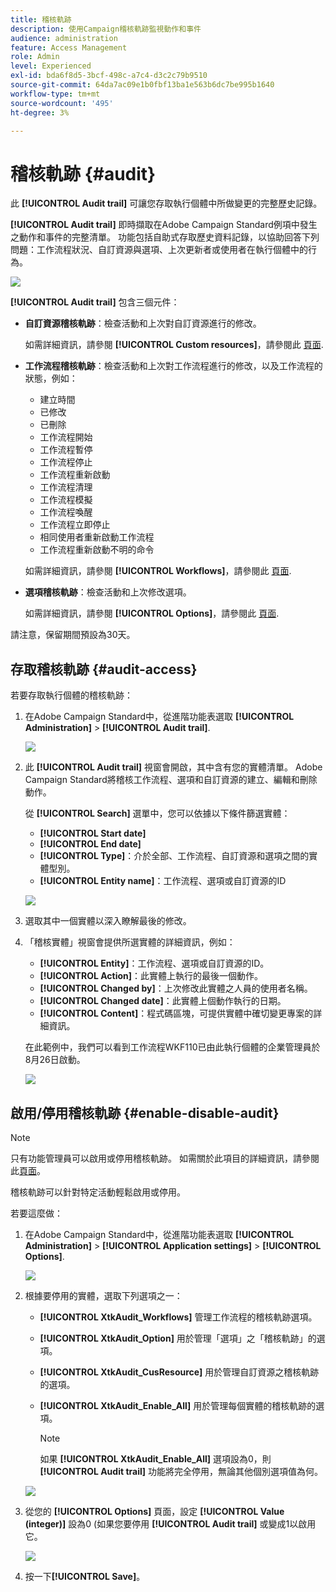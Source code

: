 ```yaml
---
title: 稽核軌跡
description: 使用Campaign稽核軌跡監視動作和事件
audience: administration
feature: Access Management
role: Admin
level: Experienced
exl-id: bda6f8d5-3bcf-498c-a7c4-d3c2c79b9510
source-git-commit: 64da7ac09e1b0fbf13ba1e563b6dc7be995b1640
workflow-type: tm+mt
source-wordcount: '495'
ht-degree: 3%

---
```


# 稽核軌跡 {#audit}

此 **[!UICONTROL Audit trail]** 可讓您存取執行個體中所做變更的完整歷史記錄。

**[!UICONTROL Audit trail]** 即時擷取在Adobe Campaign Standard例項中發生之動作和事件的完整清單。 功能包括自助式存取歷史資料記錄，以協助回答下列問題：工作流程狀況、自訂資源與選項、上次更新者或使用者在執行個體中的行為。

![](assets/audit-trail.png)

**[!UICONTROL Audit trail]** 包含三個元件：

* **自訂資源稽核軌跡**：檢查活動和上次對自訂資源進行的修改。

  如需詳細資訊，請參閱 **[!UICONTROL Custom resources]**，請參閱此 [頁面](../../developing/using/key-steps-to-add-a-resource.md).

* **工作流程稽核軌跡**：檢查活動和上次對工作流程進行的修改，以及工作流程的狀態，例如：

   * 建立時間
   * 已修改
   * 已刪除
   * 工作流程開始
   * 工作流程暫停
   * 工作流程停止
   * 工作流程重新啟動
   * 工作流程清理
   * 工作流程模擬
   * 工作流程喚醒
   * 工作流程立即停止
   * 相同使用者重新啟動工作流程
   * 工作流程重新啟動不明的命令

  如需詳細資訊，請參閱 **[!UICONTROL Workflows]**，請參閱此 [頁面](../../automating/using/get-started-workflows.md).

* **選項稽核軌跡**：檢查活動和上次修改選項。

  如需詳細資訊，請參閱 **[!UICONTROL Options]**，請參閱此 [頁面](../../administration/using/about-campaign-standard-settings.md).

請注意，保留期間預設為30天。

## 存取稽核軌跡 {#audit-access}

若要存取執行個體的稽核軌跡：

1. 在Adobe Campaign Standard中，從進階功能表選取 **[!UICONTROL Administration]** > **[!UICONTROL Audit trail]**.

   ![](assets/audit-trail.png)

1. 此 **[!UICONTROL Audit trail]** 視窗會開啟，其中含有您的實體清單。 Adobe Campaign Standard將稽核工作流程、選項和自訂資源的建立、編輯和刪除動作。

   從 **[!UICONTROL Search]** 選單中，您可以依據以下條件篩選實體：

   * **[!UICONTROL Start date]**
   * **[!UICONTROL End date]**
   * **[!UICONTROL Type]**：介於全部、工作流程、自訂資源和選項之間的實體型別。
   * **[!UICONTROL Entity name]**：工作流程、選項或自訂資源的ID

   ![](assets/audit-trail_2.png)

1. 選取其中一個實體以深入瞭解最後的修改。

1. 「稽核實體」視窗會提供所選實體的詳細資訊，例如：

   * **[!UICONTROL Entity]**：工作流程、選項或自訂資源的ID。
   * **[!UICONTROL Action]**：此實體上執行的最後一個動作。
   * **[!UICONTROL Changed by]**：上次修改此實體之人員的使用者名稱。
   * **[!UICONTROL Changed date]**：此實體上個動作執行的日期。
   * **[!UICONTROL Content]**：程式碼區塊，可提供實體中確切變更專案的詳細資訊。

   在此範例中，我們可以看到工作流程WKF110已由此執行個體的企業管理員於8月26日啟動。

   ![](assets/audit-trail_3.png)

## 啟用/停用稽核軌跡 {#enable-disable-audit}

>[!NOTE]
>
> 只有功能管理員可以啟用或停用稽核軌跡。 如需關於此項目的詳細資訊，請參閱此[頁面](../../administration/using/users-management.md#functional-administrators)。

稽核軌跡可以針對特定活動輕鬆啟用或停用。

若要這麼做：

1. 在Adobe Campaign Standard中，從進階功能表選取 **[!UICONTROL Administration]** > **[!UICONTROL Application settings]** > **[!UICONTROL Options]**.

   ![](assets/audit-trail_4.png)

1. 根據要停用的實體，選取下列選項之一：

   * **[!UICONTROL XtkAudit_Workflows]** 管理工作流程的稽核軌跡選項。
   * **[!UICONTROL XtkAudit_Option]** 用於管理「選項」之「稽核軌跡」的選項。
   * **[!UICONTROL XtkAudit_CusResource]** 用於管理自訂資源之稽核軌跡的選項。
   * **[!UICONTROL XtkAudit_Enable_All]** 用於管理每個實體的稽核軌跡的選項。

     >[!NOTE]
     >
     >如果 **[!UICONTROL XtkAudit_Enable_All]** 選項設為0，則 **[!UICONTROL Audit trail]** 功能將完全停用，無論其他個別選項值為何。

   ![](assets/audit-trail_5.png)

1. 從您的 **[!UICONTROL Options]** 頁面，設定 **[!UICONTROL Value (integer)]** 設為0 (如果您要停用 **[!UICONTROL Audit trail]** 或變成1以啟用它。

   ![](assets/audit-trail_6.png)

1. 按一下&#x200B;**[!UICONTROL Save]**。

